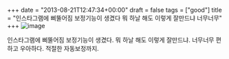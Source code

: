 +++
date = "2013-08-21T12:47:34+00:00"
draft = false
tags = ["good"]
title = "인스타그램에 삐뚤어짐 보정기능이 생겼다 뭐 하날 해도 이렇게 잘만드냐 너무너무"
+++
![image](/tumblr_img/2013-08-21--/727b008d87964b2c8e915b7bb313c35e17e14ffbe3732a10131e92f5a4339968.jpg)

인스타그램에 삐뚤어짐 보정기능이 생겼다. 뭐 하날 해도 이렇게 잘만드냐. 너무너무 편하고 우아하다. 적절한 자동보정까지.
